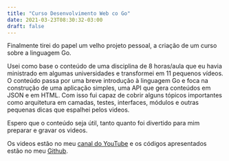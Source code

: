 ```yaml
---
title: "Curso Desenvolvimento Web co Go"
date: 2021-03-23T08:30:32-03:00
draft: false
---
```

Finalmente tirei do papel um velho projeto pessoal, a criação de um curso sobre a linguagem Go.

Usei como base o conteúdo de uma disciplina de 8 horas/aula que eu havia ministrado em algumas universidades e transformei em 11 pequenos vídeos. O conteúdo passa por uma breve introdução à linguagem Go e foca na construção de uma aplicação simples, uma API que gera conteúdos em JSON e em HTML. Com isso fui capaz de cobrir alguns tópicos importantes como arquitetura em camadas, testes, interfaces, módulos e outras pequenas dicas que espalhei pelos videos.

Espero que o conteúdo seja útil, tanto quanto foi divertido para mim preparar e gravar os videos. 

Os videos estão no meu [canal do YouTube](http://bit.ly/webdev-golang) e os códigos apresentados estão no meu [Github](https://github.com/eminetto/pos-web-go).


